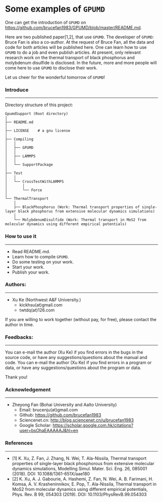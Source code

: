 # Some examples of `GPUMD`

One can get the introduction of `GPUMD` on https://github.com/brucefan1983/GPUMD/blob/master/README.md.

Here are two published paper[1,2], that use `GPUMD`. The developer of `GPUMD`: Bruce Fan is also a co-author. At the request of Bruce Fan, all the data and code for both articles will be published here. One can learn how to use `GPUMD` to do a job and even publish articles. At present, only relevant research work on the thermal transport of black phosphorus and molybdenum disulfide is disclosed. In the future, more and more people will come here to use `GPUMD` to disclose their work.

Let us cheer for the wonderful tomorrow of `GPUMD`!

### Introduce
------------------

Directory structure of this project:

```
GpumdSupport (Root directory)
│
├── README.md
│
├── LICENSE    # a gnu license
│
├── Compiling
│   │
│   ├── GPUMD
│   │
│   ├── LAMMPS
│   │
│   └── SupportPackage
│
├── Test
│   │
│   └── CrossTestWithLAMMPS
│       │
│       └── Force
│
└── ThermalTransport
    │
    ├── BlackPhosphorus (Work: Thermal transport properties of single-layer black phosphorus from extensive molecular dynamics simulations)
    │
    └── MolybdenumDisulfide (Work: Thermal transport in MoS2 from molecular dynamics using different empirical potentials)
```

### How to use it
---------------------

* Read README.md.
* Learn how to compile `GPUMD`.
* Do some testing on your work.
* Start your work.
* Publish your work.

### Authors:
------------------

* Xu Ke (Northwest A&F University.)
  * kickhsu(at)gmail.com
  * twtdq(at)126.com

If you are willing to work together (without pay, for free), please contact the author in time.

### Feedbacks:
------------------

You can e-mail the author (Xu Ke) if you find errors in the bugs in the source code, or have any suggestions/questions about the manual and code.
You can e-mail the author (Xu Ke) if you find errors in a program or data, or have any suggestions/questions about the program or data.

Thank you!

### Acknowledgement
------------------

* Zheyong Fan (Bohai University and Aalto University)
  * Email: brucenju(at)gmail.com
  * Github: https://github.com/brucefan1983
  * Sciencenet.cn: http://blog.sciencenet.cn/u/brucefan1983
  * Google Scholar: https://scholar.google.com.hk/citations?user=bsOhaEAAAAAJ&hl=en

### References
------------------
* [1] K. Xu, Z. Fan, J. Zhang, N. Wei, T. Ala-Nissila, Thermal transport properties of single-layer black phosphorous from extensive molecular dynamics simulations, Modelling Simul. Mater. Sci. Eng. 26, 085001 (2018). DOI: 10.1088/1361-651X/aae180
* [2] K. Xu, A. J. Gabourie, A. Hashemi, Z. Fan, N. Wei, A. B. Farimani, H. Komsa, A. V. Krasheninnikov, E. Pop, T. Ala-Nissila, Thermal transport in MoS2 from molecular dynamics using different empirical potentials, Phys. Rev. B 99, 054303 (2019). DOI: 10.1103/PhysRevB.99.054303
